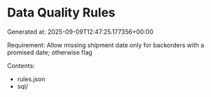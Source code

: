 # Data Quality Rules

Generated at: 2025-09-09T12:47:25.177356+00:00

Requirement: Allow missing shipment date only for backorders with a promised date; otherwise flag

Contents:
- rules.json
- sql/
